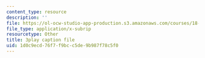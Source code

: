 ```yaml
---
content_type: resource
description: ''
file: https://ol-ocw-studio-app-production.s3.amazonaws.com/courses/18-01sc-single-variable-calculus-fall-2010/1d0c9ecd76f7f9bcc5de9b987f78c5f0_eHJuAByQf5A.srt
file_type: application/x-subrip
resourcetype: Other
title: 3play caption file
uid: 1d0c9ecd-76f7-f9bc-c5de-9b987f78c5f0
---
```

